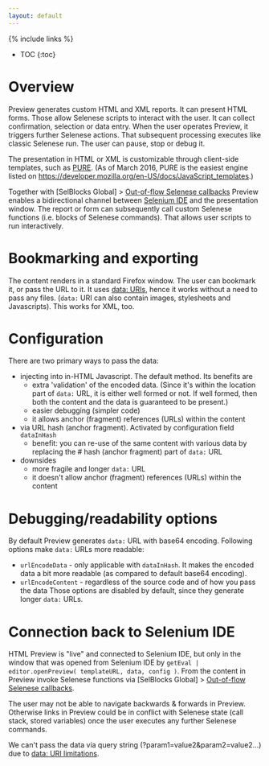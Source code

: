 ```yaml
---
layout: default
---
```

{% include links %}
* TOC
{:toc}

# Overview
Preview generates custom HTML and XML reports. It can present HTML forms. Those allow Selenese scripts to interact with the user. It can collect confirmation, selection or data entry. When the user operates Preview, it triggers further Selenese actions. That subsequent processing executes like classic Selenese run. The user can pause, stop or debug it.

The presentation in HTML or XML is customizable through client-side templates, such as [PURE](https://github.com/pure/pure). (As of March 2016, PURE is the easiest engine listed on https://developer.mozilla.org/en-US/docs/JavaScript_templates.)

Together with [SelBlocks Global] > [Out-of-flow Selenese callbacks](SelBlocksGlobal#out-of-flow-selenese-callbacks) Preview enables a bidirectional channel between [Selenium IDE](SeleniumIDEtips) and the presentation window. The report or form can subsequently call custom Selenese functions (i.e. blocks of Selenese commands). That allows user scripts to run interactively.

# Bookmarking and exporting
The content renders in a standard Firefox window. The user can bookmark it, or pass the URL to it. It uses [data: URIs](https://developer.mozilla.org/en-US/docs/Web/HTTP/data_URIs), hence it works without a need to pass any files. (`data:` URI can also contain images, stylesheets and Javascripts). This works for XML, too.

# Configuration
There are two primary ways to pass the data:

 * injecting into in-HTML Javascript. The default method. Its benefits are
   * extra 'validation' of the encoded data. (Since it's within the location part of `data:` URL, it is either well formed or not. If well formed, then both the content and the data is guaranteed to be present.)
   * easier debugging (simpler code)
   * it allows anchor (fragment) references (URLs) within the content
 * via URL hash (anchor fragment). Activated by configuration field `dataInHash`
   * benefit: you can re-use of the same content with various data by replacing the # hash (anchor fragment) part of `data:` URL
  * downsides
    * more fragile and longer `data:` URL
    * it doesn't allow anchor (fragment) references (URLs) within the content

# Debugging/readability options
By default Preview generates `data:` URL with base64 encoding. Following options make `data:` URLs more readable:

 * `urlEncodeData` - only applicable with `dataInHash`. It makes the encoded data a bit more readable (as compared to default base64 encoding).
 * `urlEncodeContent` - regardless of the source code and of how you pass the data
Those options are disabled by default, since they generate longer `data:` URLs.

# Connection back to Selenium IDE 
HTML Preview is "live" and connected to Selenium IDE, but only in the window that was opened from Selenium IDE by `getEval | editor.openPreview( templateURL, data, config )`. From the content in Preview invoke Selenese functions via [SelBlocks Global] &gt; [Out-of-flow Selenese callbacks](SelBlocksGlobal#out-of-flow-selenese-callbacks).

The user may not be able to navigate backwards & forwards in Preview. Otherwise links in Preview could be in conflict with Selenese state (call stack, stored variables) once the user executes any further Selenese commands.

We can't pass the data via query string (?param1=value2&param2=value2...) due to [data: URI limitations](https://developer.mozilla.org/en-US/docs/Web/HTTP/Basics_of_HTTP/Data_URIs#Common_problems).
